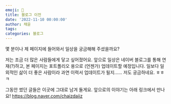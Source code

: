 ```yaml
---
emoji: 🤍
title: 블로그 이전
date: '2022-11-10 00:00:00'
author: 채윤
tags: 
categories: 블로그
---
```


몇 분이나 제 페이지에 들어와서 일상을 궁금해해 주셨을까요?

저는 조금 더 많은 사람들에게 닿고 싶어졌어요. 앞으로 일상은 네이버 블로그를 통해 연재(?)하고, 본 페이지는 포트폴리오 용으로 (언젠가) 업데이트할 예정입니다.
일보다 일 외적인 삶이 더 좋은 사람이라 과연 이력서 업데이트가 될지...... 저도 궁금하네요. ㅎㅎㅋ

그동안 썼던 글들은 이곳에 그대로 남겨 둘게요. 앞으로의 이야기는 아래 링크에서 만나요!
https://blog.naver.com/chaizdaiiz
